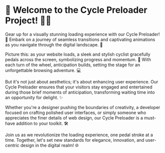 # 🔄 Welcome to the Cycle Preloader Project! 🚴‍♂️

Gear up for a visually stunning loading experience with our Cycle Preloader! 🌟 Embark on a journey of seamless transitions and captivating animations as you navigate through the digital landscape. 🚀

Picture this: as your website loads, a sleek and stylish cyclist gracefully pedals across the screen, symbolizing progress and momentum. 🎨 With each turn of the wheel, anticipation builds, setting the stage for an unforgettable browsing adventure. 💻

But it's not just about aesthetics; it's about enhancing user experience. Our Cycle Preloader ensures that your visitors stay engaged and entertained during those brief moments of anticipation, transforming waiting time into an opportunity for delight. ✨

Whether you're a designer pushing the boundaries of creativity, a developer focused on crafting polished user interfaces, or simply someone who appreciates the finer details of web design, our Cycle Preloader is a must-have addition to your toolkit. 🛠️

Join us as we revolutionize the loading experience, one pedal stroke at a time. Together, let's set new standards for elegance, innovation, and user-centric design in the digital realm! 🌐
